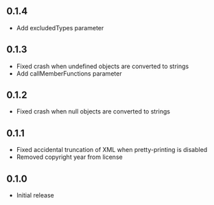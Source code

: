 ## 0.1.4 ##

* Add excludedTypes parameter

## 0.1.3 ##

* Fixed crash when undefined objects are converted to strings
* Add callMemberFunctions parameter

## 0.1.2 ##

* Fixed crash when null objects are converted to strings

## 0.1.1 ##

* Fixed accidental truncation of XML when pretty-printing is disabled
* Removed copyright year from license

## 0.1.0 ##

* Initial release